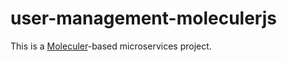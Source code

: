 # user-management-moleculerjs

This is a [Moleculer](https://moleculer.services/)-based microservices project.
